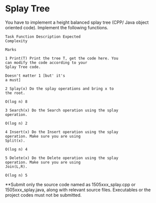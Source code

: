 
# Splay Tree


You have to implement a height balanced splay tree (CPP/ Java object oriented code). Implement
the following functions.

```
Task Function Description Expected
Complexity
```
```
Marks
```
```
1 Print(T) Print the tree T, get the code here. You
can modify the code according to your
Splay Tree code.
```
```
Doesn't matter 1 [but' it's
a must]
```
```
2 Splay(x) Do the splay operations and bring x to
the root.
```
```
O(log n) 8
```
```
3 Search(x) Do the Search operation using the splay
operation.
```
```
O(log n) 2
```
```
4 Insert(x) Do the Insert operation using the splay
operation. Make sure you are using
Split(x).
```
```
O(log n) 4
```
```
5 Delete(x) Do the Delete operation using the splay
operation. Make sure you are using
Join(L,R).
```
```
O(log n) 5
```
**Submit only the source code named as 1505xxx_splay.cpp or 1505xxx_splay.java, along
with relevant source files. Executables or the project codes must not be submitted.



